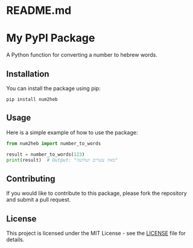 # README.md

# My PyPI Package

A Python function for converting a number to hebrew words.

## Installation

You can install the package using pip:

```
pip install num2heb
```

## Usage

Here is a simple example of how to use the package:

```python
from num2heb import number_to_words

result = number_to_words(123)
print(result)  # Output: "מאה עשרים ושלושה"
```

## Contributing

If you would like to contribute to this package, please fork the repository and submit a pull request.

## License

This project is licensed under the MIT License - see the [LICENSE](LICENSE) file for details.
